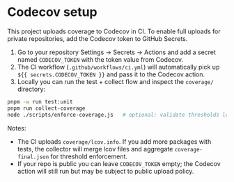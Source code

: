 # Codecov setup

This project uploads coverage to Codecov in CI. To enable full uploads for private repositories, add the Codecov token to GitHub Secrets.

1. Go to your repository Settings → Secrets → Actions and add a secret named `CODECOV_TOKEN` with the token value from Codecov.
2. The CI workflow (`.github/workflows/ci.yml`) will automatically pick up `${{ secrets.CODECOV_TOKEN }}` and pass it to the Codecov action.
3. Locally you can run the test + collect flow and inspect the `coverage/` directory:

```bash
pnpm -w run test:unit
pnpm run collect-coverage
node ./scripts/enforce-coverage.js   # optional: validate thresholds locally
```

Notes:
- The CI uploads `coverage/lcov.info`. If you add more packages with tests, the collector will merge lcov files and aggregate `coverage-final.json` for threshold enforcement.
- If your repo is public you can leave `CODECOV_TOKEN` empty; the Codecov action will still run but may be subject to public upload policy.
